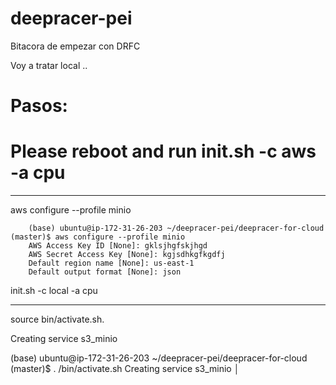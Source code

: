 # deepracer-pei
Bitacora de empezar con DRFC


Voy a tratar local ..

# Pasos:
#  Please reboot and run init.sh -c aws -a cpu

---------------
aws configure --profile minio

        (base) ubuntu@ip-172-31-26-203 ~/deepracer-pei/deepracer-for-cloud (master)$ aws configure --profile minio
        AWS Access Key ID [None]: gklsjhgfskjhgd
        AWS Secret Access Key [None]: kgjsdhkgfkgdfj
        Default region name [None]: us-east-1
        Default output format [None]: json

 init.sh -c local -a cpu

 ---------------

 source bin/activate.sh.

 Creating service s3_minio

 (base) ubuntu@ip-172-31-26-203 ~/deepracer-pei/deepracer-for-cloud (master)$ .
/bin/activate.sh                                                              Creating service s3_minio                                                     │